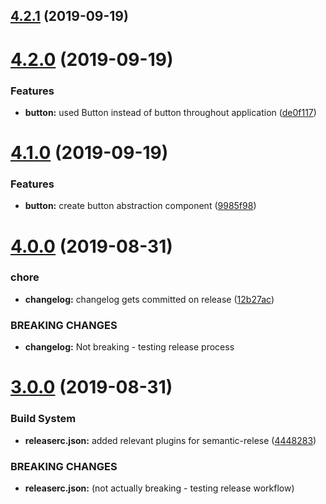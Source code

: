 ## [4.2.1](https://github.com/tristanHessell/spotify-comment/compare/v4.2.0...v4.2.1) (2019-09-19)

# [4.2.0](https://github.com/tristanHessell/spotify-comment/compare/v4.1.0...v4.2.0) (2019-09-19)


### Features

* **button:** used Button instead of button throughout application ([de0f117](https://github.com/tristanHessell/spotify-comment/commit/de0f117))

# [4.1.0](https://github.com/tristanHessell/spotify-comment/compare/v4.0.0...v4.1.0) (2019-09-19)


### Features

* **button:** create button abstraction component ([9985f98](https://github.com/tristanHessell/spotify-comment/commit/9985f98))

# [4.0.0](https://github.com/tristanHessell/spotify-comment/compare/v3.0.0...v4.0.0) (2019-08-31)


### chore

* **changelog:** changelog gets committed on release ([12b27ac](https://github.com/tristanHessell/spotify-comment/commit/12b27ac))


### BREAKING CHANGES

* **changelog:** Not breaking - testing release process

# [3.0.0](https://github.com/tristanHessell/spotify-comment/compare/v2.0.0...v3.0.0) (2019-08-31)


### Build System

* **releaserc.json:** added relevant plugins for semantic-relese ([4448283](https://github.com/tristanHessell/spotify-comment/commit/4448283))


### BREAKING CHANGES

* **releaserc.json:** (not actually breaking - testing release workflow)
